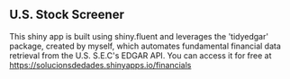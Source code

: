 ## U.S. Stock Screener

This shiny app is built using shiny.fluent and leverages the 'tidyedgar' package, created by myself, which automates fundamental financial data retrieval from the U.S. S.E.C's EDGAR API.
You can access it for free at https://solucionsdedades.shinyapps.io/financials
